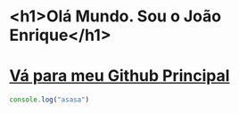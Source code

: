 
<!-- /texto -->
<h1 translate="no"><<!-- -->h1>Olá Mundo. Sou o João Enrique<<!-- -->/h1>

<h1 translate="no"><a href="https://github.com/JoaoEnrique">Vá para meu Github Principal</a></h1>

```js
console.log("asasa")
